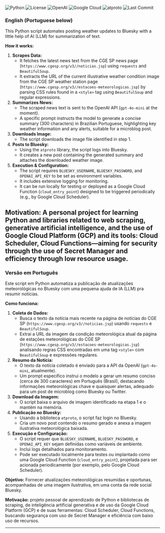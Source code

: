 ![Python](https://img.shields.io/badge/python-3.10%2B-blue) ![License](https://img.shields.io/github/license/yourusername/yourrepo)
![OpenAI](https://img.shields.io/badge/OpenAI-GPT-informational) ![Google Cloud](https://img.shields.io/badge/Hosted%20on-Google%20Cloud-blue) ![atproto](https://img.shields.io/badge/atproto-bluesky-1da1f2) ![Last Commit](https://img.shields.io/github/last-commit/yourusername/yourrepo) 
### English (Portuguese below)

This Python script automates posting weather updates to Bluesky with a little help of AI (LLM) for summarization of text.

**How it works:**

1.  **Scrapes Data:**
    *   It fetches the latest news text from the CGE SP news page (`https://www.cgesp.org/v3//noticias.jsp`) using `requests` and `BeautifulSoup`.
    *   It extracts the URL of the current illustrative weather condition image from the CGE SP weather station page (`https://www.cgesp.org/v3//estacoes-meteorologicas.jsp`) by parsing CSS rules found in a `<style>` tag using `BeautifulSoup` and regular expressions.
2.  **Summarizes News:**
    *   The scraped news text is sent to the OpenAI API (`gpt-4o-mini` at the moment).
    *   A specific prompt instructs the model to generate a concise summary (300 characters) in Brazilian Portuguese, highlighting key weather information and any alerts, suitable for a microblog post.
3.  **Downloads Image:**
    *   The script downloads the image file identified in step 1.
4.  **Posts to Bluesky:**
    *   Using the `atproto` library, the script logs into Bluesky.
    *   It creates a new post containing the generated summary and attaches the downloaded weather image.
5.  **Execution & Configuration:**
    *   The script requires `BLUESKY_USERNAME`, `BLUESKY_PASSWORD`, and `OPENAI_API_KEY` to be set as environment variables.
    *   It includes extensive logging for monitoring.
    *   It can be run locally for testing or deployed as a Google Cloud Function (`cloud_entry_point`) designed to be triggered periodically (e.g., by Google Cloud Scheduler).

**Motivation:** A personal project for learning Python and libraries related to web scraping, generative artificial intelligence, and the use of Google Cloud Platform (GCP) and its tools: Cloud Scheduler, Cloud Functions—aiming for security through the use of Secret Manager and efficiency through low resource usage.
---

### Versão em Português

Este script em Python automatiza a publicação de atualizações meteorológicas no Bluesky com uma pequena ajuda de IA (LLM) pra resumir notícias.

**Como funciona:**

1.  **Coleta de Dados:**
    *   Busca o texto da notícia mais recente na página de notícias do CGE SP (`https://www.cgesp.org/v3//noticias.jsp`) usando `requests` e `BeautifulSoup`.
    *   Extrai a URL da imagem da condição meteorológica atual da página de estações meteorológicas do CGE SP (`https://www.cgesp.org/v3//estacoes-meteorologicas.jsp`) analisando regras CSS encontradas em uma tag `<style>` com `BeautifulSoup` e expressões regulares.
2.  **Resumo da Notícia:**
    *   O texto da notícia coletado é enviado para a API da OpenAI (`gpt-4o-mini`, atualmente).
    *   Um prompt específico instrui o modelo a gerar um resumo conciso (cerca de 300 caracteres) em Português (Brasil), destacando informações meteorológicas chave e quaisquer alertas, adequado para um post de microblog como Bluesky ou Twitter.
3.  **Download da Imagem:**
    *   O script baixa o arquivo de imagem identificado na etapa 1 e o mantém na memória.
4.  **Publicação no Bluesky:**
    *   Usando a biblioteca `atproto`, o script faz login no Bluesky.
    *   Cria um novo post contendo o resumo gerado e anexa a imagem ilustrativa meteorológica baixada.
5.  **Execução e Configuração:**
    *   O script requer que `BLUESKY_USERNAME`, `BLUESKY_PASSWORD`, e `OPENAI_API_KEY` sejam definidas como variáveis de ambiente.
    *   Inclui logs detalhados para monitoramento.
    *   Pode ser executado localmente para testes ou implantado como uma Google Cloud Function (`cloud_entry_point`), projetada para ser acionada periodicamente (por exemplo, pelo Google Cloud Scheduler).

**Objetivo:** Fornecer atualizações meteorológicas resumidas e oportunas, acompanhadas de uma imagem ilustrativa, em uma conta da rede social Bluesky.

**Motivação:** projeto pessoal de aprendizado de Python e bibliotecas de scraping, de inteligência artificial generativa e de uso da Google Cloud Platform (GCP) e de suas ferramentas: Cloud Scheduler, Cloud Functions, buscando segurança com uso de Secret Manager e eficiência com baixo uso de recursos. 

---
